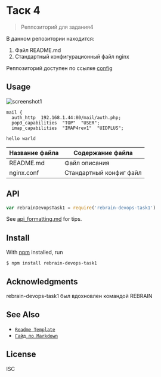 # Таск 4

> Реппозиторий для задания4

В данном репозитории находится:
1. Файл README.md
2. Стандартный конфигурационный файл nginx

Реппозиторий доступен по ссылке [config](https://gitlab.rebrainme.com/devops_users_repos/3498/rebrain-devops-task1)

## Usage

![screenshot1](https://external-content.duckduckgo.com/iu/?u=https%3A%2F%2Fcheckroi.ru%2Fblog%2Fwp-content%2Fuploads%2F2020%2F06%2Fprofession-devops-engineer-e1591042905139.jpg&f=1&nofb=1)

```http
mail {
  auth_http  192.168.1.44:80/mail/auth.php;
  pop3_capabilities  "TOP"  "USER";
  imap_capabilities  "IMAP4rev1"  "UIDPLUS";
```


```
hello warld
```

Название файла  | Содержание файла
----------------|----------------------
README.md       | Файл описания
nginx.conf      | Стандартный конфиг файл



## API

```js
var rebrainDevopsTask1 = require('rebrain-devops-task1')
```

See [api_formatting.md](api_formatting.md) for tips.

## Install

With [npm](https://npmjs.org/) installed, run

```
$ npm install rebrain-devops-task1
```

## Acknowledgments

rebrain-devops-task1 был вдохновлен командой REBRAIN

## See Also

- [`Readme Template`](https://github.com/hackergrrl/common-readme)
- [`Гайд по Markdown`](https://guides.github.com/features/mastering-markdown/)

## License

ISC

